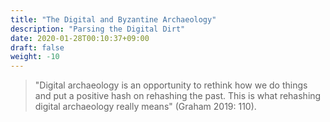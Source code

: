 ```yaml
---
title: "The Digital and Byzantine Archaeology"
description: "Parsing the Digital Dirt"
date: 2020-01-28T00:10:37+09:00
draft: false
weight: -10
---
```




> "Digital archaeology is an opportunity to rethink how we do things and put a positive hash on rehashing the past. This is what rehashing digital archaeology really means" (Graham 2019: 110).
